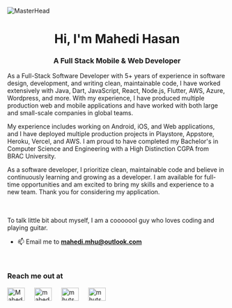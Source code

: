 ![MasterHead](https://coderflies.com/github.gif)
<h1 align="center">Hi, I'm Mahedi Hasan</h1>
<h3 align="center">A Full Stack Mobile & Web Developer</h3>

<p>
As a Full-Stack Software Developer with 5+ years of experience in software design, development, and writing clean, maintainable code, I have worked extensively with Java, Dart, JavaScript, React, Node.js, Flutter, AWS, Azure, Wordpress, and more. With my experience, I have produced multiple production web and mobile applications and have worked with both large and small-scale companies in global teams.

My experience includes working on Android, iOS, and Web applications, and I have deployed multiple production projects in Playstore, Appstore, Heroku, Vercel, and AWS. I am proud to have completed my Bachelor's in Computer Science and Engineering with a High Distinction CGPA from BRAC University.

As a software developer, I prioritize clean, maintainable code and believe in continuously learning and growing as a developer. I am available for full-time opportunities and am excited to bring my skills and experience to a new team. Thank you for considering my application.

<br/><br/>
To talk little bit about myself, I am a cooooool guy who loves coding and playing guitar. </p> 

- 📫 Email me to **mahedi.mhu@outlook.com**

<br/>
<h3 align="left">Reach me out at</h3>
<p align="left">
<a href="https://linkedin.com/in/mhutshow" target="blank"><img align="center" src="https://raw.githubusercontent.com/rahuldkjain/github-profile-readme-generator/master/src/images/icons/Social/linked-in-alt.svg" alt="Mahedi Hasan" height="30" width="40" /></a> &emsp;
<a href="https://fb.com/mhutshow" target="blank"><img align="center" src="https://raw.githubusercontent.com/rahuldkjain/github-profile-readme-generator/master/src/images/icons/Social/facebook.svg" alt="mahedi" height="30" width="40" /></a> &emsp;
<a href="https://www.instagram.com/mhutshow/" target="blank"><img align="center" src="https://raw.githubusercontent.com/rahuldkjain/github-profile-readme-generator/master/src/images/icons/Social/instagram.svg" alt="mhutshow" height="30" width="40" /></a> &emsp;
<a href="https://twitter.com/mhutshow" target="blank"><img align="center" src="https://raw.githubusercontent.com/rahuldkjain/github-profile-readme-generator/master/src/images/icons/Social/twitter.svg" alt="mhutshow" height="30" width="40" /></a>
</p>



